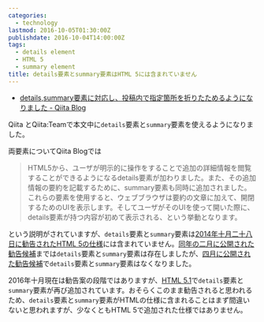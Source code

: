 ```yaml
---
categories:
  - technology
lastmod: 2016-10-05T01:30:00Z
publishdate: 2016-10-04T14:00:00Z
tags:
  - details element
  - HTML 5
  - summary element
title: details要素とsummary要素はHTML 5には含まれていません
---
```


- [details,summary要素に対応し、投稿内で指定箇所を折りたためるようになりました - Qiita Blog](http://blog.qiita.com/post/151329031329/detailssummarysupport)

Qiita とQiita:Teamで本文中に`details`要素と`summary`要素を使えるようになりました。

<!--more-->

両要素についてQiita Blogでは

> HTML5から、ユーザが明示的に操作をすることで追加の詳細情報を閲覧することができるようになるdetails要素が加わりました。また、その追加情報の要約を記載するために、summary要素も同時に追加されました。これらの要素を使用すると、ウェブブラウザは要約の文章に加えて、開閉するためのUIを表示します。そしてユーザがそのUIを使って開いた際に、details要素が持つ内容が初めて表示される、という挙動となります。

という説明がされていますが、`details`要素と`summary`要素は[2014年十月二十八日に勧告されたHTML 5の仕様](https://www.w3.org/TR/2014/REC-html5-20141028/)には含まれていません。[同年の二月に公開された勧告候補](https://www.w3.org/TR/2014/CR-html5-20140204/)までは`details`要素と`summary`要素は存在しましたが、[四月に公開された勧告候補](https://www.w3.org/TR/2014/CR-html5-20140429/)で`details`要素と`summary`要素はなくなりました。

2016年十月現在は勧告案の段階ではありますが、[HTML 5.1](https://www.w3.org/TR/2016/PR-html51-20160915/)で`details`要素と`summary`要素が再び追加されています。おそらくこのまま勧告されると思われるため、`details`要素と`summary`要素がHTMLの仕様に含まれることはまず間違いないと思われますが、少なくともHTML 5で追加された仕様ではありません。
